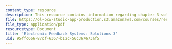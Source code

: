 ```yaml
---
content_type: resource
description: This resource contains information regarding chapter 3 solutions.
file: https://ol-ocw-studio-app-production.s3.amazonaws.com/courses/res-6-010-electronic-feedback-systems-spring-2013/95ffc66687cf6367b12c56c367673af5_MITRES_6-010S13_sol03.pdf
file_type: application/pdf
resourcetype: Document
title: 'Electronic Feedback Systems: Solutions 3'
uid: 95ffc666-87cf-6367-b12c-56c367673af5
---
```

